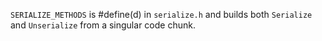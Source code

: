`SERIALIZE_METHODS` is #define(d) in `serialize.h` and builds both `Serialize`
and `Unserialize` from a singular code chunk.